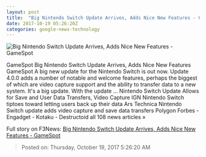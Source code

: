 ```yaml
---
layout: post
title:  "Big Nintendo Switch Update Arrives, Adds Nice New Features - GameSpot"
date: 2017-10-19 05:26:20Z
categories: google-news-technology
---
```


![Big Nintendo Switch Update Arrives, Adds Nice New Features - GameSpot](https://static.gamespot.com/uploads/screen_kubrick/1365/13658182/2847373-mario_vs_honekoopa.jpg)

GameSpot Big Nintendo Switch Update Arrives, Adds Nice New Features GameSpot A big new update for the Nintendo Switch is out now. Update 4.0.0 adds a number of notable and welcome features, perhaps the biggest of which are video capture support and the ability to transfer data to a new system. It's a big update. With the update ... Nintendo Switch Update Allows for Save and User Data Transfers, Video Capture IGN Nintendo Switch tiptoes toward letting users back up their data Ars Technica Nintendo Switch update adds video capture and save data transfers Polygon Forbes - Engadget - Kotaku - Destructoid all 108 news articles »


Full story on F3News: [Big Nintendo Switch Update Arrives, Adds Nice New Features - GameSpot](http://www.f3nws.com/n/NEyvTG)

> Posted on: Thursday, October 19, 2017 5:26:20 AM
